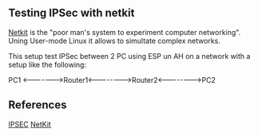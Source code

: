 ## Testing IPSec with netkit

[Netkit](http://wiki.netkit.org/) is the "poor man's system to experiment computer networking". Uning User-mode Linux it allows to simultate complex networks.

This setup test IPSec between 2 PC using ESP un AH on a network with a setup like the following:

PC1 <------->Router1<-------->Router2<-------->PC2

## References
[IPSEC](http://www.tldp.org/HOWTO/VPN-HOWTO)
[NetKit](http://wiki.netkit.org/index.php/Labs_Official)
